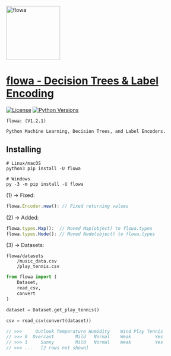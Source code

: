 <a href="https://ibb.co/885w17s](https://i.ibb.co/bdBVcKm/flowa.jpg)"><img src="https://i.ibb.co/bdBVcKm/flowa.jpg" alt="flowa" border="0" width="145"></a>

# [flowa - Decision Trees & Label Encoding](https://pypi.org/project/flowa)
[![License](https://img.shields.io/badge/license-MIT-blue.svg)](https://github.com/flowa/flowa/blob/main/LICENSE)
[![Python Versions](https://img.shields.io/badge/python-3.7%20|%203.8%20|%203.9%20|%203.10%20|%203.11%20|%203.12%20-blue)](https://www.python.org/downloads/)

```
flowa: (V1.2.1)

Python Machine Learning, Decision Trees, and Label Encoders.
```

## Installing
```shell
# Linux/macOS
python3 pip install -U flowa

# Windows
py -3 -m pip install -U flowa
```

(1) -> Fixed:
```javascript
flowa.Encoder.new(): // Fixed returning values
```

(2) -> Added:
```javascript
flowa.types.Map():  // Moved Map(object) to flowa.types
flowa.types.Node(): // Moved Node(object) to flowa.types
```

(3) -> Datasets:
```
flowa/datasets
    /music_data.csv
    /play_tennis.csv
```
```python
from flowa import (
    Dataset,
    read_csv,
    convert
)

dataset = Dataset.get_play_tennis()

csv = read_csv(convert(dataset))
```
```javascript
// >>>     Outlook Temperature Humidity    Wind Play Tennis
// >>> 0  Overcast        Mild   Normal    Weak         Yes
// >>> 1     Sunny        Mild   Normal    Weak         Yes
// >>> ...   [2 rows not shown]
```